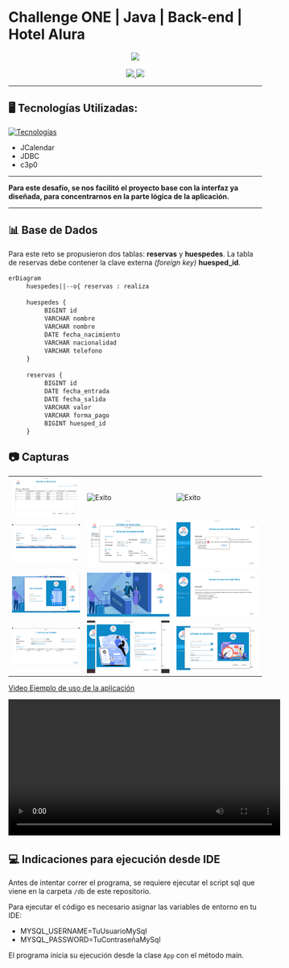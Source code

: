 # Challenge ONE | Java | Back-end | Hotel Alura

<p align="center" >
     <img width="300" src="https://user-images.githubusercontent.com/91544872/189419040-c093db78-c970-4960-8aca-ffcc11f7ffaf.png">
</p>
<p align="center">
     <a href="https://www.linkedin.com/company/oracle/">
          <img src="https://img.shields.io/badge/linkedin:-🧡 Oracle-C74634?style=for-the-badge&logo=linkedin"/>
     </a>
     <a href="https://www.linkedin.com/company/alura-latam/mycompany/">
          <img src="https://img.shields.io/badge/linkedin:-💙 Alura Latam-061E3C?style=for-the-badge&logo=linkedin"/>
     </a>
</p>

---
## 🖥️ Tecnologías Utilizadas:

[![Tecnologías](https://skillicons.dev/icons?i=java,eclipse,mysql&theme=dark)](https://skillicons.dev)

- JCalendar
- JDBC
- c3p0

---

**Para este desafío, se nos facilitó el proyecto base con la interfaz ya diseñada, para concentrarnos en la parte lógica de la aplicación.**

---
## 📊 Base de Dados
Para este reto se propusieron dos tablas: **reservas** y **huespedes**. La tabla de reservas debe contener la clave externa *(foreign key)* **huesped_id**.

```mermaid
erDiagram
     huespedes||--o{ reservas : realiza

     huespedes {
          BIGINT id
          VARCHAR nombre
          VARCHAR nombre
          DATE fecha_nacimiento
          VARCHAR nacionalidad
          VARCHAR telefono
     }

     reservas {
          BIGINT id
          DATE fecha_entrada
          DATE fecha_salida
          VARCHAR valor
          VARCHAR forma_pago
          BIGINT huesped_id
     }

```

## &#128247; Capturas

||||
|-|-|-|
|![Busqueda](gui-screenshots/gui-busqueda.png)|![Exito](gui-screenshots/gui-edici%C3%B3n-huesped-exito.png)|![Exito](gui-screenshots/gui-edici%C3%B3n-reserva-exito.png)|
|![Edición huesped](gui-screenshots/gui-editar-huesped.png)|![Edición reserva](gui-screenshots/gui-editar-reserva.png)|![Error consulta](gui-screenshots/gui-error-registro.png)|
|![Login](gui-screenshots/gui-login.png)|![Menu principal](gui-screenshots/gui-menu-principal.png)|![Menu Usuario](gui-screenshots/gui-menu-usuario.png)|
|![Exito registro](gui-screenshots/gui-registro-exitoso.png)|![Regitro huesped](gui-screenshots/gui-registro-huesped.png)|![Registro Reserva](gui-screenshots/gui-reservas-view.png)|

[Video Ejemplo de uso de la aplicación](gui-screenshots/hotel-alura.mp4)

<div align="center" >
     <video width="540" controls>
          <source src="gui-screenshots/hotel-alura.mp4" type="video/mp4">
     </video>
</div>

## &#128187; Indicaciones para ejecución desde IDE

Antes de intentar correr el programa, se requiere ejecutar el script sql que viene en la carpeta `/db` de este repositorio.

Para ejecutar el código es necesario asignar las variables de entorno en tu IDE:
- MYSQL_USERNAME=TuUsuarioMySql
- MYSQL_PASSWORD=TuContraseñaMySql

El programa inicia su ejecución desde la clase `App` con el método main.
